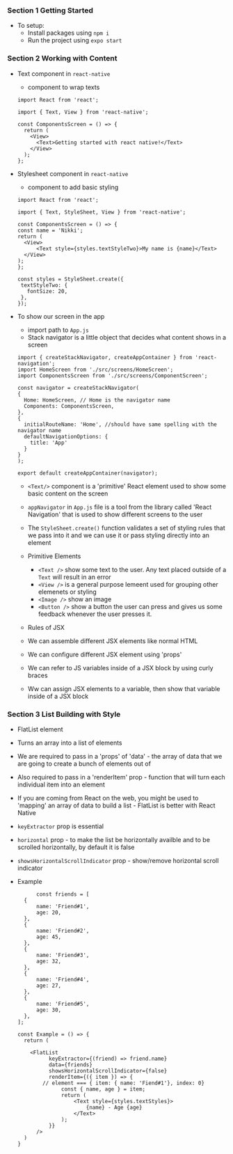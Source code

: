 ### Section 1 Getting Started

- To setup:
  - Install packages using `npm i`
  - Run the project using `expo start`

### Section 2 Working with Content

- Text component in `react-native`

  - component to wrap texts

  ```JSX
  import React from 'react';

  import { Text, View } from 'react-native';

  const ComponentsScreen = () => {
    return (
      <View>
        <Text>Getting started with react native!</Text>
      </View>
    );
  };
  ```

- Stylesheet component in `react-native`

  - component to add basic styling

  ```JSX
  import React from 'react';

  import { Text, StyleSheet, View } from 'react-native';

  const ComponentsScreen = () => {
  const name = 'Nikki';
  return (
  	<View>
  		<Text style={styles.textStyleTwo}>My name is {name}</Text>
  	</View>
  );
  };

  const styles = StyleSheet.create({
   textStyleTwo: {
     fontSize: 20,
   },
  });
  ```

- To show our screen in the app

  - import path to `App.js`
  - Stack navigator is a little object that decides what content shows in a screen

  ```JSX
  import { createStackNavigator, createAppContainer } from 'react-navigation';
  import HomeScreen from './src/screens/HomeScreen';
  import ComponentsScreen from './src/screens/ComponentScreen';

  const navigator = createStackNavigator(
  {
    Home: HomeScreen, // Home is the navigator name
    Components: ComponentsScreen,
  },
  {
    initialRouteName: 'Home', //should have same spelling with the navigator name
    defaultNavigationOptions: {
      title: 'App'
    }
  }
  );

  export default createAppContainer(navigator);

  ```

  - `<Text/>` component is a 'primitive' React element used to show some basic content on the screen
  - `appNavigator` in `App.js` file is a tool from the library called 'React Navigation' that is used to show different screens to the user
  - The `StyleSheet.create()` function validates a set of styling rules that we pass into it and we can use it or pass styling directly into an element

  - Primitive Elements

    - `<Text />` show some text to the user. Any text placed outside of a `Text` will result in an error
    - `<View />` is a general purpose lemeent used for grouping other elemenets or styling
    - `<Image />` show an image
    - `<Button />` show a button the user can press and gives us some feedback whenever the user presses it.

  - Rules of JSX
  - We can assemble different JSX elements like normal HTML
  - We can configure different JSX element using 'props'
  - We can refer to JS variables inside of a JSX block by using curly braces
  - Ww can assign JSX elements to a variable, then show that variable inside of a JSX block

### Section 3 List Building with Style

- FlatList element
- Turns an array into a list of elements
- We are required to pass in a 'props' of 'data' - the array of data that we are going to create a bunch of elements out of
- Also required to pass in a 'renderItem' prop - function that will turn each individual item into an element
- If you are coming from React on the web, you might be used to 'mapping' an array of data to build a list - FlatList is better with React Native
- `keyExtractor` prop is essential
- `horizontal` prop - to make the list be horizontally availble and to be scrolled horizontally, by default it is false
- `showsHorizontalScrollIndicator` prop - show/remove horizontal scroll indicator
- Example

  ```JSX
    	const friends = [
  	{
  		name: 'Friend#1',
  		age: 20,
  	},
  	{
  		name: 'Friend#2',
  		age: 45,
  	},
  	{
  		name: 'Friend#3',
  		age: 32,
  	},
  	{
  		name: 'Friend#4',
  		age: 27,
  	},
  	{
  		name: 'Friend#5',
  		age: 30,
  	},
  ];

  const Example = () => {
    return (

      <FlatList
  			keyExtractor={(friend) => friend.name}
  			data={friends}
  			showsHorizontalScrollIndicator={false}
  			renderItem={({ item }) => {
          // element === { item: { name: 'Fiend#1'}, index: 0}
  				const { name, age } = item;
  				return (
  					<Text style={styles.textStyles}>
  						{name} - Age {age}
  					</Text>
  				);
  			}}
  		/>
    )
  }

  ```
